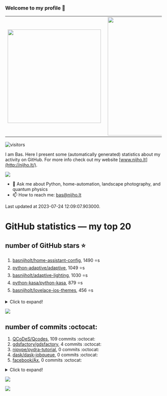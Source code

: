 ### Welcome to my profile 👋

<center>
  <table>
    <tr>
        <td><img width="300px" align="left" src="https://github-readme-stats.vercel.app/api/top-langs/?username=basnijholt&hide=TeX,Jupyter%20Notebook&layout=compact&theme=radical" /></td>
        <td><img align='right' src="https://github-readme-stats.vercel.app/api?username=basnijholt&show_icons=true&theme=radical" width="380"></td>
    </tr>
  </table>
</center>

![visitors](https://visitor-badge.glitch.me/badge?page_id=basnijholt.visitor-badge)

I am Bas. Here I present some (automatically generated) statistics about my activity on GitHub. For more info check out my website [www.nijho.lt](http://nijho.lt/).

![](https://www.nijho.lt/authors/admin/avatar_hu9e60e4b9bc120dfb6a666009f2878da6_182107_250x250_fill_q90_lanczos_center.jpg)

- 💬 Ask me about Python, home-automation, landscape photography, and quantum physics
- 📫 How to reach me: bas@nijho.lt

Last updated at 2023-07-24 12:09:07.903000.

# GitHub statistics — my top 20

## number of GitHub stars ⭐️

1. [basnijholt/home-assistant-config](https://github.com/basnijholt/home-assistant-config/), 1490 ⭐️s
2. [python-adaptive/adaptive](https://github.com/python-adaptive/adaptive/), 1049 ⭐️s
3. [basnijholt/adaptive-lighting](https://github.com/basnijholt/adaptive-lighting/), 1030 ⭐️s
4. [python-kasa/python-kasa](https://github.com/python-kasa/python-kasa/), 879 ⭐️s
5. [basnijholt/lovelace-ios-themes](https://github.com/basnijholt/lovelace-ios-themes/), 456 ⭐️s
<details><summary>Click to expand!</summary>

6. [basnijholt/lovelace-ios-dark-mode-theme](https://github.com/basnijholt/lovelace-ios-dark-mode-theme/), 417 ⭐️s
7. [basnijholt/miflora](https://github.com/basnijholt/miflora/), 359 ⭐️s
8. [basnijholt/rsync-time-machine.py](https://github.com/basnijholt/rsync-time-machine.py/), 330 ⭐️s
9. [topocm/topocm_content](https://github.com/topocm/topocm_content/), 242 ⭐️s
10. [basnijholt/home-assistant-streamdeck-yaml](https://github.com/basnijholt/home-assistant-streamdeck-yaml/), 124 ⭐️s
11. [basnijholt/home-assistant-macbook-touch-bar](https://github.com/basnijholt/home-assistant-macbook-touch-bar/), 92 ⭐️s
12. [kwant-project/kwant](https://github.com/kwant-project/kwant/), 76 ⭐️s
13. [basnijholt/markdown-code-runner](https://github.com/basnijholt/markdown-code-runner/), 72 ⭐️s
14. [basnijholt/home-assistant-streamdeck-yaml-addon](https://github.com/basnijholt/home-assistant-streamdeck-yaml-addon/), 47 ⭐️s
15. [basnijholt/aiokef](https://github.com/basnijholt/aiokef/), 30 ⭐️s
16. [basnijholt/thesis-cover](https://github.com/basnijholt/thesis-cover/), 25 ⭐️s
17. [basnijholt/instacron](https://github.com/basnijholt/instacron/), 20 ⭐️s
18. [basnijholt/adaptive-scheduler](https://github.com/basnijholt/adaptive-scheduler/), 17 ⭐️s
19. [basnijholt/addon-otmonitor](https://github.com/basnijholt/addon-otmonitor/), 15 ⭐️s
20. [kwant-project/kwant-tutorial-2016](https://github.com/kwant-project/kwant-tutorial-2016/), 13 ⭐️s

</details>

![](https://github.com/basnijholt/basnijholt/raw/main/stars_over_time.png)

## number of commits :octocat:

1. [QCoDeS/Qcodes](https://github.com/QCoDeS/Qcodes/), 109 commits :octocat:
2. [gdsfactory/gdsfactory](https://github.com/gdsfactory/gdsfactory/), 4 commits :octocat:
3. [nipype/pydra-tutorial](https://github.com/nipype/pydra-tutorial/), 0 commits :octocat:
4. [dask/dask-jobqueue](https://github.com/dask/dask-jobqueue/), 0 commits :octocat:
5. [facebook/Ax](https://github.com/facebook/Ax/), 0 commits :octocat:
<details><summary>Click to expand!</summary>

6. [Azure/azure-cli](https://github.com/Azure/azure-cli/), 0 commits :octocat:
7. [TheRealLink/pylgtv](https://github.com/TheRealLink/pylgtv/), 0 commits :octocat:
8. [conda-forge/qcodes-feedstock](https://github.com/conda-forge/qcodes-feedstock/), 0 commits :octocat:
9. [jupyter/jupyter-sphinx](https://github.com/jupyter/jupyter-sphinx/), 0 commits :octocat:
10. [sseemayer/qstat-pretty](https://github.com/sseemayer/qstat-pretty/), 0 commits :octocat:
11. [conda-forge/sphinx-autodoc-typehints-feedstock](https://github.com/conda-forge/sphinx-autodoc-typehints-feedstock/), 0 commits :octocat:
12. [itstorque/jekyll-shell-theme](https://github.com/itstorque/jekyll-shell-theme/), 0 commits :octocat:
13. [astrojuanlu/fenics-recipes](https://github.com/astrojuanlu/fenics-recipes/), 0 commits :octocat:
14. [basnijholt/majorana-nanowire-conductance](https://github.com/basnijholt/majorana-nanowire-conductance/), 0 commits :octocat:
15. [pydata/xarray](https://github.com/pydata/xarray/), 0 commits :octocat:
16. [conda-forge/admin-requests](https://github.com/conda-forge/admin-requests/), 0 commits :octocat:
17. [mfouesneau/dasksge](https://github.com/mfouesneau/dasksge/), 0 commits :octocat:
18. [home-assistant/frontend](https://github.com/home-assistant/frontend/), 0 commits :octocat:
19. [basnijholt/QPC-quantum-transport](https://github.com/basnijholt/QPC-quantum-transport/), 0 commits :octocat:
20. [conda-forge/deepdish-feedstock](https://github.com/conda-forge/deepdish-feedstock/), 0 commits :octocat:

</details>

![](https://github.com/basnijholt/basnijholt/raw/main/commits_per_hour.png)

![](https://github.com/basnijholt/basnijholt/raw/main/commits_per_weekday.png)

